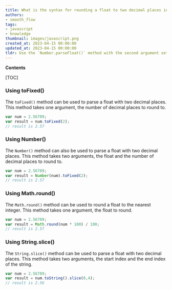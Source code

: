 ```yaml
---
title: What is the syntax for rounding a float to two decimal places in javascript?
authors:
- smooth_flow
tags:
- javascript
- knowledge
thumbnail: images/javascript.png
created_at: 2023-04-15 00:00:00
updated_at: 2023-04-15 00:00:00
tldr: Use the `Number.parseFloat()` method with the second argument set to `2` to parse float with two decimal places in JavaScript.
---
```


**Contents**

[TOC]

### Using toFixed()

The `toFixed()` method can be used to parse a float with two decimal places. This method takes one argument, the number of decimal places to round to.

```js
var num = 2.56789;
var result = num.toFixed(2);
// result is 2.57
```

### Using Number()

The `Number()` method can also be used to parse a float with two decimal places. This method takes two arguments, the float and the number of decimal places to round to.

```js
var num = 2.56789;
var result = Number(num).toFixed(2);
// result is 2.57
```

### Using Math.round()

The `Math.round()` method can be used to round a float to the nearest integer. This method takes one argument, the float to round.

```js
var num = 2.56789;
var result = Math.round(num * 100) / 100;
// result is 2.57
```

### Using String.slice()

The `String.slice()` method can be used to parse a float with two decimal places. This method takes two arguments, the start index and the end index of the string.

```js
var num = 2.56789;
var result = num.toString().slice(0,4);
// result is 2.56
```
